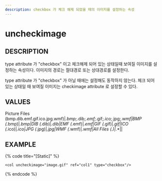 ```yaml
---
description: checkbox 가 체크 해제 되었을 때의 이미지를 설정하는 속성
---
```


# uncheckimage

## DESCRIPTION

type attribute 가 "checkbox" 이고 체크해제 되어 있는 상태일때 보여질 이미지를 설정하는 속성이다. 이미지의 경로는 절대경로 또는 상대경로를 설정한다.

type attribute 가 "checkbox" 가 아닐 때에는 설정해도 동작하지 않는다. 체크 되어 있는 상태일 때 보여질 이미지는 checkimage attribute 로 설정할 수 있다.

## VALUES

Picture Files \(bmp.dib.emf.gif.ico.jpg.wmf\)\|_.bmp;_.dib;_.emf;_.gif;_.ico;_.jpg;_.wmf\|BMP \(_.bmp\)\|_.bmp\|DIB \(_.dib\)\|_.dib\|EMF \(_.emf\)\|_.emf\|GIF \(_.gif\)\|_.gif\|ICO \(_.ico\)\|_.ico\|JPG \(_.jpg\)\|_.jpg\|WMF \(_.wmf\)\|_.wmf\|All Files \(_._\)\|_.\*\|\|

## EXAMPLE

{% code title="\[Static\]" %}
```markup
<col uncheckimage="image.gif" ref="col1" type="checkbox"/>
```
{% endcode %}


